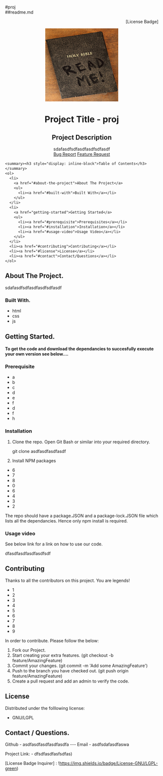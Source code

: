 
  
  #proj
  <br/>
  ##readme.md
  <br/>
  
  <div align= "right"> 
  [License Badge] 
  </div>

  <p align="center">
    <a href="dfsdfasdfasfsdfas">
      <img src="./pic/readme.jpg" alt="Logo" width="240" height="240">
    </a>
    <h1 align="center">Project Title - proj</h1> 
    <h2 align="center">Project Description</h2>
    <p align="center">sdafasdfsdfasdfasdfsdfasdf    
      <br/>
      <a href="dfsdfasdfasfsdfas<strong>Link to the repo.</strong></a>
      <br/>
      <br/>
      <a href="dfsdfasdfasfsdfas/issues">Bug Report</a>
      <a href="dfsdfasdfasfsdfas/issues">Feature Request</a>
    </p>
  </p>
  
  
    <summary><h3 style="display: inline-block">Table of Contents</h3></summary>
    <ol>
      <li>
        <a href="#about-the-project">About The Project</a>
        <ul>
          <li><a href="#built-with">Built With</a></li>
        </ul>
      </li>
      <li>
        <a href="getting-started">Getting Started</a>
        <ul>
          <li><a href="#prerequisite">Prerequisites</a></li>
          <li><a href="#installation">Installation</a></li>
          <li><a href="#usage-video">Usage Video</a></li>        
        </ul>
      </li>
      <li><a href="#contributing">Contributing</a></li>
      <li><a href="#license">License</a></li>
      <li><a href="#contact">Contact/Questions</a></li>
    </ol>
  
  
  
  ## About The Project.
  
  sdafasdfsdfasdfasdfsdfasdf
  
  
  
  ### Built With.
  
  * html 
 * css 
 * js 
 
  
  
  ## Getting Started.
  
  <h4>To get the code and download the dependancies to succesfully execute your own version see below....</h4>
  
  ### Prerequisite
  
  * a 
 * b 
 * c 
 * d 
 * e 
 * f 
 * d 
 * f 
 * h 
 
    
  
  ### Installation
  
  1. Clone the repo.
     Open Git Bash or similar into your required directory.
  
     git clone asdfasdfasdfasdf
     
  2. Install NPM packages
     
  * 6 
 * 7 
 * 8 
 * 0 
 * 6 
 * 4 
 * 3 
 * 2 
 
  
  The repo should have a package.JSON and a package-lock.JSON file which lists all the dependancies. Hence only npm install is required. 
     
  
  ### Usage video
  
  See below link for a link on how to use our code.
  
  dfasdfasdfasdfasdfsdf
  
  
  ## Contributing
  
  Thanks to all the contributors on this project. You are legends! 
  
  * 1 
 * 2 
 * 3 
 * 4 
 * 5 
 * 6 
 * 7 
 * 8 
 * 9 
 
  
  In order to contribute. Please follow the below:
  
  1. Fork our Project.
  2. Start creating your extra features. (git checkout -b feature/AmazingFeature)
  3. Commit your changes. (git commit -m 'Add some AmazingFeature')
  4. Push to the branch you have checked out. (git push origin feature/AmazingFeature)
  5. Create a pull request and add an admin to verify the code.
  
  ## License
  
  Distributed under the folllowing license:
  
  * GNU/LGPL
  
  
  ## Contact / Questions.
  
  Github - asdfasdfasdfasdfasdfa --- Email -  asdfsdafasdfaswa
  
  Project Link: -  dfsdfasdfasfsdfas)

  [License Badge Inquirer] : !https://img.shields.io/badge/License-GNU/LGPL-green)
  

  